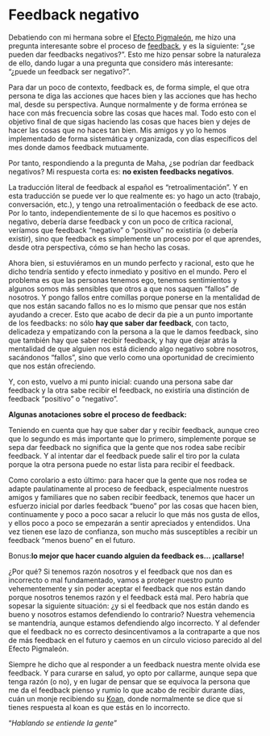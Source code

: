 # Feedback negativo

Debatiendo con mi hermana sobre el [Efecto Pigmaleón](https://es.wikipedia.org/wiki/Efecto_Pigmali%C3%B3n), me hizo una pregunta interesante sobre el proceso de [feedback](https://en.wikipedia.org/wiki/Feedback), y es la siguiente: “¿se pueden dar feedbacks negativos?”. Esto me hizo pensar sobre la naturaleza de ello, dando lugar a una pregunta que considero más interesante: “¿puede un feedback ser negativo?”.

Para dar un poco de contexto, feedback es, de forma simple, el que otra persona te diga las acciones que haces bien y las acciones que has hecho mal, desde su perspectiva. Aunque normalmente y de forma errónea se hace con más frecuencia sobre las cosas que haces mal. Todo esto con el objetivo final de que sigas haciendo las cosas que haces bien y dejes de hacer las cosas que no haces tan bien. Mis amigos y yo lo hemos implementado de forma sistemática y organizada, con días específicos del mes donde damos feedback mutuamente.

Por tanto, respondiendo a la pregunta de Maha, ¿se podrían dar feedback negativos? Mi respuesta corta es: **no existen feedbacks negativos**.

La traducción literal de feedback al español es “retroalimentación”. Y en esta traducción se puede ver lo que realmente es: yo hago un acto (trabajo, conversación, etc.), y tengo una retroalimentación o feedback de ese acto. Por lo tanto, independientemente de si lo que hacemos es positivo o negativo, debería darse feedback y con un poco de crítica racional, veríamos que feedback “negativo” o “positivo” no existiría (o debería existir), sino que feedback es simplemente un proceso por el que aprendes, desde otra perspectiva, cómo se han hecho las cosas.

Ahora bien, si estuviéramos en un mundo perfecto y racional, esto que he dicho tendría sentido y efecto inmediato y positivo en el mundo. Pero el problema es que las personas tenemos ego, tenemos sentimientos y algunos somos más sensibles que otros a que nos saquen “fallos” de nosotros. Y pongo fallos entre comillas porque ponerse en la mentalidad de que nos están sacando fallos no es lo mismo que pensar que nos están ayudando a crecer. Esto que acabo de decir da pie a un punto importante de los feedbacks: no sólo **hay que saber dar feedback**, con tacto, delicadeza y empatizando con la persona a la que le damos feedback, sino que también hay que saber recibir feedback, y hay que dejar atrás la mentalidad de que alguien nos está diciendo algo negativo sobre nosotros, sacándonos “fallos”, sino que verlo como una oportunidad de crecimiento que nos están ofreciendo.

Y, con esto, vuelvo a mi punto inicial: cuando una persona sabe dar feedback y la otra sabe recibir el feedback, no existiría una distinción de feedback “positivo” o “negativo”.

**Algunas anotaciones sobre el proceso de feedback:**

Teniendo en cuenta que hay que saber dar y recibir feedback, aunque creo que lo segundo es más importante que lo primero, simplemente porque se sepa dar feedback no significa que la gente que nos rodea sabe recibir feedback. Y al intentar dar el feedback puede salir el tiro por la culata porque la otra persona puede no estar lista para recibir el feedback.

Como corolario a esto último: para hacer que la gente que nos rodea se adapte paulatinamente al proceso de feedback, especialmente nuestros amigos y familiares que no saben recibir feedback, tenemos que hacer un esfuerzo inicial por darles feedback “bueno” por las cosas que hacen bien, continuamente y poco a poco sacar a relucir lo que más nos gusta de ellos, y ellos poco a poco se empezarán a sentir apreciados y entendidos. Una vez tienen ese lazo de confianza, son mucho más susceptibles a recibir un feedback “menos bueno” en el futuro.

Bonus:**lo mejor que hacer cuando alguien da feedback es... ¡callarse!**

¿Por qué? Si tenemos razón nosotros y el feedback que nos dan es incorrecto o mal fundamentado,  vamos a proteger nuestro punto vehementemente y sin poder aceptar el feedback que nos están dando porque nosotros tenemos razón y el feedback está mal. Pero habría que sopesar la siguiente situación:  ¿y si el feedback que nos están dando es bueno y nosotros estamos defendiendo lo contrario? Nuestra vehemencia se mantendría, aunque estamos defendiendo algo incorrecto. Y al defender que el feedback no es correcto desincentivamos a la contraparte a que nos de más feedback en el futuro y caemos en un círculo vicioso parecido al del Efecto Pigmaleón.

Siempre he dicho que al responder a un feedback nuestra mente olvida ese feedback. Y para curarse en salud, yo opto por callarme, aunque sepa que tenga razón (o no), y en lugar de pensar que se equivoca la persona que me da el feedback pienso y rumio lo que acabo de recibir durante días, cuán un monje recibiendo su [Koan](https://es.wikipedia.org/wiki/K%C5%8Dan), donde normalmente se dice que si tienes respuesta al koan es que estás en lo incorrecto.

“*Hablando se entiende la gente*”